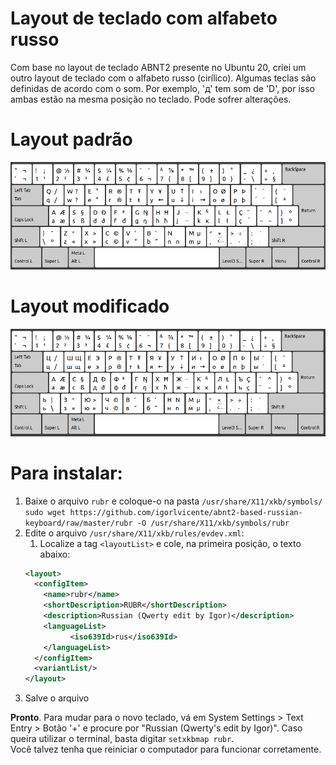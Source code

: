 # Layout de teclado com alfabeto russo
Com base no layout de teclado ABNT2 presente no Ubuntu 20, criei um outro layout de teclado com o alfabeto russo (cirílico).
Algumas teclas são definidas de acordo com o som. Por exemplo, 'д' tem som de 'D', por isso ambas estão na mesma posição no teclado.
Pode sofrer alterações.

# Layout padrão
![](./images/abnt2.png)

# Layout modificado
![](./images/russian.png)

# Para instalar:
1. Baixe o arquivo `rubr` e coloque-o na pasta `/usr/share/X11/xkb/symbols/`  
    `sudo wget https://github.com/igorlvicente/abnt2-based-russian-keyboard/raw/master/rubr -O /usr/share/X11/xkb/symbols/rubr`
1. Edite o arquivo `/usr/share/X11/xkb/rules/evdev.xml`:
    1. Localize a tag `<layoutList>` e cole, na primeira posição, o texto abaixo:
    ```xml
    <layout>
      <configItem>
        <name>rubr</name>
        <shortDescription>RUBR</shortDescription>
        <description>Russian (Qwerty edit by Igor)</description>
        <languageList>
              <iso639Id>rus</iso639Id>
        </languageList>
      </configItem>
      <variantList/>
    </layout>
    ```
1. Salve o arquivo

**Pronto**. Para mudar para o novo teclado, vá em System Settings > Text Entry > Botão '+' e procure por "Russian (Qwerty's edit by Igor)". Caso queira utilizar o terminal, basta digitar `setxkbmap rubr`.  
Você talvez tenha que reiniciar o computador para funcionar corretamente.
